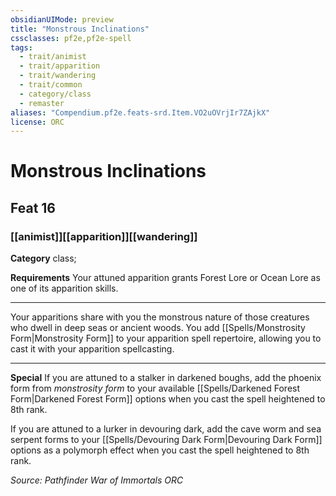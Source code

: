 ```yaml
---
obsidianUIMode: preview
title: "Monstrous Inclinations"
cssclasses: pf2e,pf2e-spell
tags:
  - trait/animist
  - trait/apparition
  - trait/wandering
  - trait/common
  - category/class
  - remaster
aliases: "Compendium.pf2e.feats-srd.Item.VO2uOVrjIr7ZAjkX"
license: ORC
---
```

# Monstrous Inclinations
## Feat 16
### [[animist]][[apparition]][[wandering]]

**Category** class; 




**Requirements** Your attuned apparition grants Forest Lore or Ocean Lore as one of its apparition skills.

* * *

Your apparitions share with you the monstrous nature of those creatures who dwell in deep seas or ancient woods. You add [[Spells/Monstrosity Form|Monstrosity Form]] to your apparition spell repertoire, allowing you to cast it with your apparition spellcasting.

* * *

**Special** If you are attuned to a stalker in darkened boughs, add the phoenix form from _monstrosity form_ to your available [[Spells/Darkened Forest Form|Darkened Forest Form]] options when you cast the spell heightened to 8th rank.

If you are attuned to a lurker in devouring dark, add the cave worm and sea serpent forms to your [[Spells/Devouring Dark Form|Devouring Dark Form]] options as a polymorph effect when you cast the spell heightened to 8th rank.

*Source: Pathfinder War of Immortals*
*ORC*